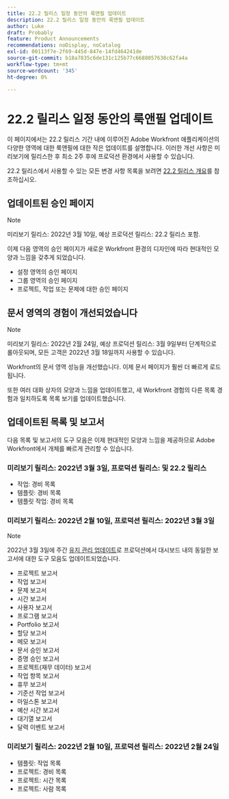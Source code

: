 ```yaml
---
title: 22.2 릴리스 일정 동안의 룩앤필 업데이트
description: 22.2 릴리스 일정 동안의 룩앤필 업데이트
author: Luke
draft: Probably
feature: Product Announcements
recommendations: noDisplay, noCatalog
exl-id: 00113f7e-2f69-445d-847e-14fd464241de
source-git-commit: b18a7835c6de131c125b77c6688057638c62fa4a
workflow-type: tm+mt
source-wordcount: '345'
ht-degree: 0%

---
```


# 22.2 릴리스 일정 동안의 룩앤필 업데이트

이 페이지에서는 22.2 릴리스 기간 내에 이루어진 Adobe Workfront 애플리케이션의 다양한 영역에 대한 룩앤필에 대한 작은 업데이트를 설명합니다. 이러한 개선 사항은 미리보기에 릴리스한 후 최소 2주 후에 프로덕션 환경에서 사용할 수 있습니다.

22.2 릴리스에서 사용할 수 있는 모든 변경 사항 목록을 보려면 [22.2 릴리스 개요](../../../product-announcements/product-releases/22.2-release-activity/22-2-release-overview.md)를 참조하십시오.

## 업데이트된 승인 페이지

>[!NOTE]
>
>미리보기 릴리스: 2022년 3월 10일, 예상 프로덕션 릴리스: 22.2 릴리스 포함.

이제 다음 영역의 승인 페이지가 새로운 Workfront 환경의 디자인에 따라 현대적인 모양과 느낌을 갖추게 되었습니다.

* 설정 영역의 승인 페이지
* 그룹 영역의 승인 페이지
* 프로젝트, 작업 또는 문제에 대한 승인 페이지

## 문서 영역의 경험이 개선되었습니다

>[!NOTE]
>
>미리보기 릴리스: 2022년 2월 24일, 예상 프로덕션 릴리스: 3월 9일부터 단계적으로 롤아웃되며, 모든 고객은 2022년 3월 18일까지 사용할 수 있습니다.

Workfront의 문서 영역 성능을 개선했습니다. 이제 문서 페이지가 훨씬 더 빠르게 로드됩니다.

또한 여러 대화 상자의 모양과 느낌을 업데이트했고, 새 Workfront 경험의 다른 목록 경험과 일치하도록 목록 보기를 업데이트했습니다.

## 업데이트된 목록 및 보고서

다음 목록 및 보고서의 도구 모음은 이제 현대적인 모양과 느낌을 제공하므로 Adobe Workfront에서 개체를 빠르게 관리할 수 있습니다.

### 미리보기 릴리스: 2022년 3월 3일, 프로덕션 릴리스: 및 22.2 릴리스

* 작업: 경비 목록
* 템플릿: 경비 목록
* 템플릿 작업: 경비 목록

### 미리보기 릴리스: 2022년 2월 10일, 프로덕션 릴리스: 2022년 3월 3일

>[!NOTE]
>
>2022년 3월 3일에 주간 [유지 관리 업데이트](https://experienceleague.adobe.com/ko/docs/workfront-known-issues/releases/current-updates)로 프로덕션에서 대시보드 내의 동일한 보고서에 대한 도구 모음도 업데이트되었습니다.

* 프로젝트 보고서
* 작업 보고서
* 문제 보고서
* 시간 보고서
* 사용자 보고서
* 프로그램 보고서
* Portfolio 보고서
* 할당 보고서
* 메모 보고서
* 문서 승인 보고서
* 증명 승인 보고서
* 프로젝트(재무 데이터) 보고서
* 작업 항목 보고서
* 휴무 보고서
* 기준선 작업 보고서
* 마일스톤 보고서
* 예산 시간 보고서
* 대기열 보고서
* 달력 이벤트 보고서

### 미리보기 릴리스: 2022년 2월 10일, 프로덕션 릴리스: 2022년 2월 24일

* 템플릿: 작업 목록
* 프로젝트: 경비 목록
* 프로젝트: 시간 목록
* 프로젝트: 사람 목록

 
